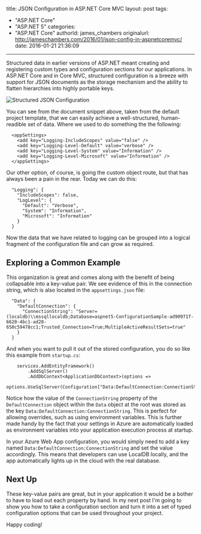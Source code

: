 title: JSON Configuration in ASP.NET Core MVC
layout: post
tags:
  - "ASP.NET Core"
  - "ASP.NET 5"
categories:
  - "ASP.NET Core"
authorId: james_chambers
originalurl: http://jameschambers.com/2016/01/json-config-in-aspnetcoremvc/
date: 2016-01-21 21:36:09
---

Structured data in earlier versions of ASP.NET meant creating and registering custom types and configuration sections for our applications. In ASP.NET Core and in Core MVC, structured configuration is a breeze with support for JSON documents as the storage mechanism and the ability to flatten hierarchies into highly portable keys.

![Structured JSON Configuration](https://jcblogimages.blob.core.windows.net:443/img/2016/01/json-structured-data.png)

<!-- more -->

You can see from the document snippet above, taken from the default project template, that we can easily achieve a well-structured, human-readible set of data.  Where we used to do something the the following:

````
  <appSettings>
    <add key="Logging-IncludeScopes" value="false" />
    <add key="Logging-Level-Default" value="verbose" />
    <add key="Logging-Level-System" value="Information" />
    <add key="Logging-Level-Microsoft" value="Information" />
  </appSettings>
````

Our other option, of course, is going the custom object route, but that has always been a pain in the rear. Today we can do this:

````
  "Logging": {
    "IncludeScopes": false,
    "LogLevel": {
      "Default": "Verbose",
      "System": "Information",
      "Microsoft": "Information"
    }
  }
````

Now the data that we have related to logging can be grouped into a logical fragment of the configuration file and can grow as required. 

## Exploring a Common Example

This organization is great and comes along with the benefit of being collapsable into a key-value pair.  We see evidence of this in the connection string, which is also located in the `appsettings.json` file:

````
  "Data": {
    "DefaultConnection": {
      "ConnectionString": "Server=(localdb)\\mssqllocaldb;Database=aspnet5-ConfigurationSample-ad90971f-6620-4bc1-ad28-650c59478cc1;Trusted_Connection=True;MultipleActiveResultSets=true"
    }
  }
````

And when you want to pull it out of the stored configuration, you do so like this example from `startup.cs`:

````
    services.AddEntityFramework()
        .AddSqlServer()
        .AddDbContext<ApplicationDbContext>(options =>
            options.UseSqlServer(Configuration["Data:DefaultConnection:ConnectionString"]));

````

Notice how the value of the `ConnectionString` property of the `DefaultConnection` object within the `Data` object at the root was stored as the key `Data:DefaultConnection:ConnectionString`. This is perfect for allowing overrides, such as using environment variables. This is further made handy by the fact that your settings in Azure are automatically loaded as environment variables into your application execution process at startup.

In your Azure Web App configuration, you would simply need to add a key named `Data:DefaultConnection:ConnectionString` and set the value accordingly. This means that developers can use LocalDB locally, and the app automatically lights up in the cloud with the real database.

## Next Up

These key-value pairs are great, but in your application it would be a bother to have to load out each property by hand. In my next post I'm going to show you how to take a configuration section and turn it into a set of typed configuration options that can be used throughout your project. 

Happy coding!
